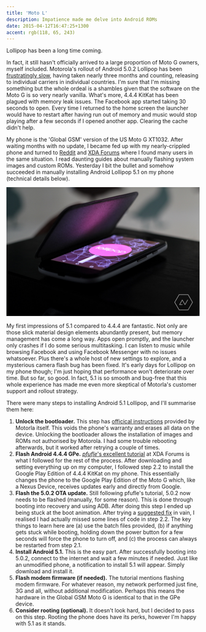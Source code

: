 ```yaml
---
title: 'Moto L'
description: Impatience made me delve into Android ROMs
date: 2015-04-12T16:47:25+1300
accent: rgb(118, 65, 243)
---
```


Lollipop has been a long time coming.

In fact, it still hasn't officially arrived to a large proportion of Moto G owners, myself included. Motorola's rollout of Android 5.0.2 Lollipop has been [frustratingly slow][motorola-forum], having taken nearly three months and counting, releasing to individual carriers in individual countries. I'm sure that I'm missing something but the whole ordeal is a shambles given that the software on the Moto G is so very nearly vanilla. What's more, 4.4.4 KitKat has been plagued with memory leak issues. The Facebook app started taking 30 seconds to open. Every time I returned to the home screen the launcher would have to restart after having run out of memory and music would stop playing after a few seconds if I opened another app. Clearing the cache didn't help.

My phone is the 'Global GSM' version of the US Moto G XT1032. After waiting months with no update, I became fed up with my nearly-crippled phone and turned to [Reddit][moto-reddit] and [XDA Forums][moto-xda] where I found many users in the same situation. I read daunting guides about manually flashing system images and custom ROMs. Yesterday I bit the bullet and somehow succeeded in manually installing Android Lollipop 5.1 on my phone (technical details below).

![](./lollipop.jpg)

My first impressions of 5.1 compared to 4.4.4 are fantastic. Not only are those slick material design elements abundantly present, but memory management has come a long way. Apps open promptly, and the launcher only crashes if I do some serious multitasking. I can listen to music while browsing Facebook and using Facebook Messenger with no issues whatsoever. Plus there's a whole host of new settings to explore, and a mysterious camera flash bug has been fixed. It's early days for Lollipop on my phone though; I'm just hoping that performance won't deteriorate over time. But so far, so good. In fact, 5.1 is so smooth and bug-free that this whole experience has made me even more skeptical of Motorla's customer support and rollout strategy.

There were many steps to installing Android 5.1 Lollipop, and I'll summarise them here:

1. **Unlock the bootloader.** This step has [officical instructions][bootloader] provided by Motorla itself. This voids the phone's warranty and erases all data on the device. Unlocking the bootloader allows the installation of images and ROMs not authorised by Motorola. I had some trouble rebooting afterwards, but it worked after retrying a couple of times.
1. **Flash Android 4.4.4 GPe.** [_pfufle_'s excellent tutorial][pfufle-tut] at XDA Forums is what I followed for the rest of the process. After downloading and setting everything up on my computer, I followed step 2.2 to install the Google Play Edition of 4.4.4 KitKat on my phone. This essentially changes the phone to the Google Play Edition of the Moto G which, like a Nexus Device, receives updates early and directly from Google.
1. **Flash the 5.0.2 OTA update.** Still following pfufle's tutorial, 5.0.2 now needs to be flashed (manually, for some reason). This is done through booting into recovery and using ADB. After doing this step I ended up being stuck at the boot animation. After trying a [suggested fix][bootloop] in vain, I realised I had actually missed some lines of code in step 2.2. The key things to learn here are (a) use the batch files provided, (b) if anything gets stuck while booting, holding down the power button for a few seconds will force the phone to turn off, and (c) the process can always be restarted from step 2.1.
1. **Install Android 5.1.** This is the easy part. After successfully booting into 5.0.2, connect to the internet and wait a few minutes if needed. Just like an unmodified phone, a notification to install 5.1 will appear. Simply download and install it.
1. **Flash modem firmware (if needed).** The tutorial mentions flashing modem firmware. For whatever reason, my network performed just fine, 3G and all, without additional modification. Perhaps this means the hardware in the Global GSM Moto G is identical to that in the GPe device.
1. **Consider rooting (optional).** It doesn't look hard, but I decided to pass on this step. Rooting the phone does have its perks, however I'm happy with 5.1 as it stands.

[motorola-forum]: https://forums.motorola.com/posts/edc7501cc4
[moto-reddit]: http://www.reddit.com/r/motog
[moto-xda]: http://forum.xda-developers.com/moto-g
[bootloader]: https://motorola-global-portal.custhelp.com/app/standalone/bootloader/unlock-your-device-a
[pfufle-tut]: http://forum.xda-developers.com/moto-g/general/gpe-ota-lrx21z-5-0-1-xt1033-xt1032-t2969847
[bootloop]: http://forum.xda-developers.com/showpost.php?p=57444986&postcount=1

